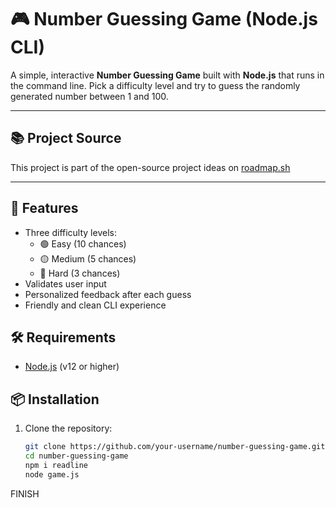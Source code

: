 # 🎮 Number Guessing Game (Node.js CLI)

A simple, interactive **Number Guessing Game** built with **Node.js** that runs in the command line. Pick a difficulty level and try to guess the randomly generated number between 1 and 100.

---

## 📚 Project Source

This project is part of the open-source project ideas on [roadmap.sh](https://roadmap.sh/projects/number-guessing-game)

---

## 🚀 Features

- Three difficulty levels:
  - 🟢 Easy (10 chances)
  - 🟡 Medium (5 chances)
  - 🔴 Hard (3 chances)
- Validates user input
- Personalized feedback after each guess
- Friendly and clean CLI experience

## 🛠️ Requirements

- [Node.js](https://nodejs.org/) (v12 or higher)

## 📦 Installation

1. Clone the repository:
   ```bash
   git clone https://github.com/your-username/number-guessing-game.git
   cd number-guessing-game
   npm i readline
   node game.js

FINISH
